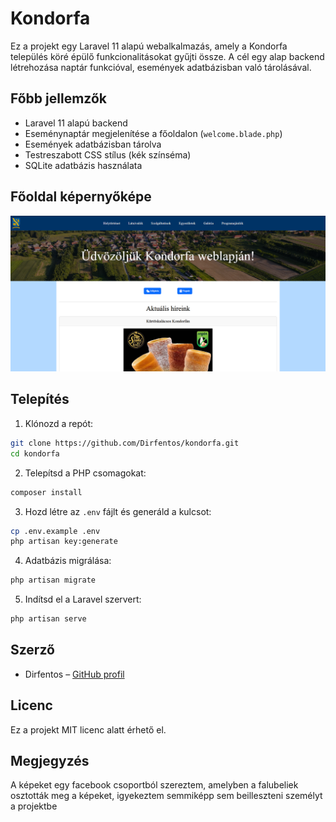 # Kondorfa

Ez a projekt egy Laravel 11 alapú webalkalmazás, amely a Kondorfa település köré épülő funkcionalitásokat gyűjti össze. A cél egy alap backend létrehozása naptár funkcióval, események adatbázisban való tárolásával.

## Főbb jellemzők

- Laravel 11 alapú backend  
- Eseménynaptár megjelenítése a főoldalon (`welcome.blade.php`)  
- Események adatbázisban tárolva  
- Testreszabott CSS stílus (kék színséma)  
- SQLite adatbázis használata  

## Főoldal képernyőképe

![Főoldal](public/images/Homepage.png)


## Telepítés

1. Klónozd a repót:

```bash
git clone https://github.com/Dirfentos/kondorfa.git
cd kondorfa
```

2. Telepítsd a PHP csomagokat:

```bash
composer install
```

3. Hozd létre az `.env` fájlt és generáld a kulcsot:

```bash
cp .env.example .env
php artisan key:generate
```

4. Adatbázis migrálása:

```bash
php artisan migrate
```

5. Indítsd el a Laravel szervert:

```bash
php artisan serve
```

## Szerző

- Dirfentos – [GitHub profil](https://github.com/Dirfentos)

## Licenc

Ez a projekt MIT licenc alatt érhető el.

## Megjegyzés

A képeket egy facebook csoportból szereztem, amelyben a falubeliek osztották meg a képeket, igyekeztem semmiképp sem beilleszteni személyt a projektbe
